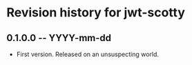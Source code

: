 # Revision history for jwt-scotty

## 0.1.0.0 -- YYYY-mm-dd

* First version. Released on an unsuspecting world.
